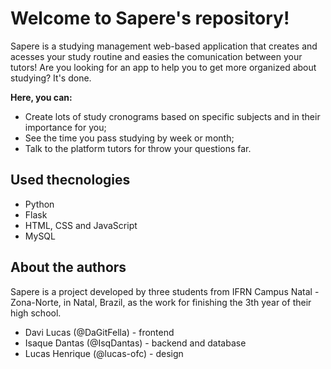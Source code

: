 # Welcome to Sapere's repository!

Sapere is a studying management web-based application that creates and acesses your study routine and easies the comunication between your tutors! Are you looking for an app to help you to get more organized about studying? It's done.

**Here, you can:**
- Create lots of study cronograms based on specific subjects and in their importance for you;
- See the time you pass studying by week or month;
- Talk to the platform tutors for throw your questions far.

## Used thecnologies

- Python
- Flask
- HTML, CSS and JavaScript
- MySQL

## About the authors

Sapere is a project developed by three students from IFRN Campus Natal - Zona-Norte, in Natal, Brazil, as the work for finishing the 3th year of their high school.

- Davi Lucas (@DaGitFella) - frontend
- Isaque Dantas (@IsqDantas) - backend and database
- Lucas Henrique (@lucas-ofc) - design
